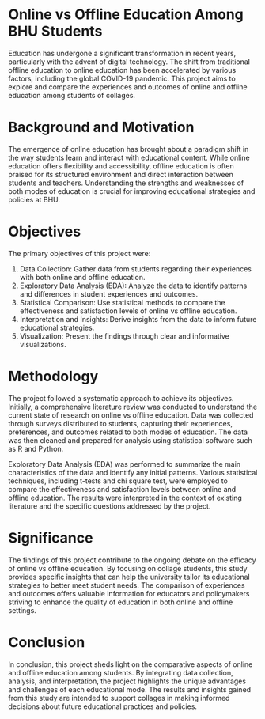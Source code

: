 #  Online vs Offline Education Among BHU Students
Education has undergone a significant transformation in recent years, particularly with the advent of digital technology. The shift from traditional offline education to online education has been accelerated by various factors, including the global COVID-19 pandemic. This project aims to explore and compare the experiences and outcomes of online and offline education among students of collages.

# Background and Motivation
The emergence of online education has brought about a paradigm shift in the way students learn and interact with educational content. While online education offers flexibility and accessibility, offline education is often praised for its structured environment and direct interaction between students and teachers. Understanding the strengths and weaknesses of both modes of education is crucial for improving educational strategies and policies at BHU.

# Objectives
The primary objectives of this project were:

1. Data Collection: Gather data from students regarding their experiences with both online and offline education.
2. Exploratory Data Analysis (EDA): Analyze the data to identify patterns and differences in student experiences and outcomes.
3. Statistical Comparison: Use statistical methods to compare the effectiveness and satisfaction levels of online vs offline education.
4. Interpretation and Insights: Derive insights from the data to inform future educational strategies.
5. Visualization: Present the findings through clear and informative visualizations.
# Methodology
The project followed a systematic approach to achieve its objectives. Initially, a comprehensive literature review was conducted to understand the current state of research on online vs offline education. Data was collected through surveys distributed to students, capturing their experiences, preferences, and outcomes related to both modes of education. The data was then cleaned and prepared for analysis using statistical software such as R and Python.

Exploratory Data Analysis (EDA) was performed to summarize the main characteristics of the data and identify any initial patterns. Various statistical techniques, including t-tests and chi square test, were employed to compare the effectiveness and satisfaction levels between online and offline education. The results were interpreted in the context of existing literature and the specific questions addressed by the project.

# Significance
The findings of this project contribute to the ongoing debate on the efficacy of online vs offline education. By focusing on collage students, this study provides specific insights that can help the university tailor its educational strategies to better meet student needs. The comparison of experiences and outcomes offers valuable information for educators and policymakers striving to enhance the quality of education in both online and offline settings.

# Conclusion
In conclusion, this project sheds light on the comparative aspects of online and offline education among students. By integrating data collection, analysis, and interpretation, the project highlights the unique advantages and challenges of each educational mode. The results and insights gained from this study are intended to support collages in making informed decisions about future educational practices and policies. 
